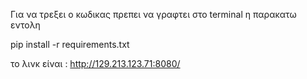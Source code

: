 Για να τρεξει ο κωδικας πρεπει να γραφτει στο terminal η παρακατω εντολη

pip install -r requirements.txt

το λινκ είναι :    http://129.213.123.71:8080/
